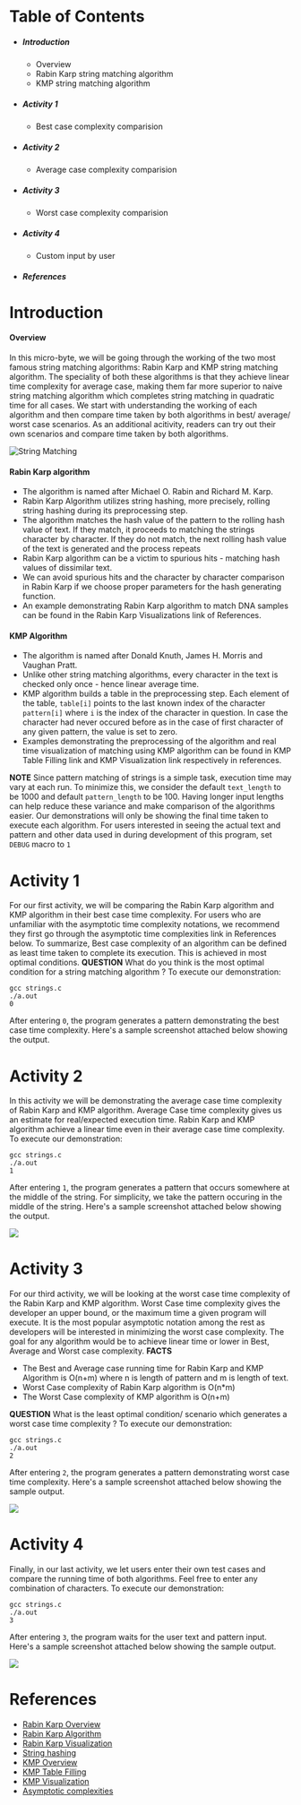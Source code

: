# Table of Contents
* ##### Introduction
    * Overview
    * Rabin Karp string matching algorithm
    * KMP string matching algorithm
* ##### Activity 1
    * Best case complexity comparision
* ##### Activity 2
    * Average case complexity comparision
* ##### Activity 3
    * Worst case complexity comparision
* ##### Activity 4
    * Custom input by user
* ##### References
# Introduction
#### Overview
In this micro-byte, we will be going through the working of the two most famous string matching algorithms: Rabin Karp and KMP string matching algorithm. The speciality of both these algorithms is that they achieve linear time complexity for average case, making them far more superior to naive string matching algorithm which completes string matching in quadratic time for all cases.
We start with understanding the working of each algorithm and then compare time taken by both algorithms in best/ average/ worst case scenarios. As an additional acitivity, readers can try out their own scenarios and compare time taken by both algorithms.

![String Matching](https://www.globalsoftwaresupport.com/wp-content/uploads/2017/04/ezgif.com-crop.gif)
#### Rabin Karp algorithm
* The algorithm is named after Michael O. Rabin and Richard M. Karp.
* Rabin Karp Algorithm utilizes string hashing, more precisely, rolling string hashing during its preprocessing step.
* The algorithm matches the hash value of the pattern to the rolling hash value of text. If they match, it proceeds to matching the strings character by character. If they do not match, the next rolling hash value of the text is generated and the process repeats
* Rabin Karp algorithm can be a victim to spurious hits - matching hash values of dissimilar text.
* We can avoid spurious hits and the character by character comparison in Rabin Karp if we choose proper parameters for the hash generating function.
* An example demonstrating Rabin Karp algorithm to match DNA samples can be found in the Rabin Karp Visualizations link of References.
#### KMP Algorithm
* The algorithm is named after Donald Knuth, James H. Morris and Vaughan Pratt.
* Unlike other string matching algorithms, every character in the text is checked only once - hence linear average time.
* KMP algorithm builds a table in the preprocessing step. Each element of the table, ```table[i]``` points to the last known index of the character ```pattern[i]``` where ```i``` is the index of the character in question. In case the character had never occured before as in the case of first character of any given pattern, the value is set to zero.
* Examples demonstrating the preprocessing of the algorithm and real time visualization of matching using KMP algorithm can be found in KMP Table Filling link and KMP Visualization link respectively in references.

**NOTE** Since pattern matching of strings is a simple task, execution time may vary at each run. To minimize this, we consider the default ```text_length``` to be 1000 and default ```pattern_length``` to be 100. Having longer input lengths can help reduce these variance and make comparison of the algorithms easier. Our demonstrations will only be showing the final time taken to execute each algorithm. For users interested in seeing the actual text and pattern and other data used in during development of this program, set ```DEBUG``` macro to ```1```
# Activity 1
For our first activity, we will be comparing the Rabin Karp algorithm and KMP algorithm in their best case time complexity. For users who are unfamiliar with the asymptotic time complexity notations, we recommend they first go through the asymptotic time complexities link in References below. To summarize, Best case complexity of an algorithm can be defined as least time taken to complete its execution. This is achieved in most optimal conditions. 
**QUESTION** What do you think is the most optimal condition for a string matching algorithm ?
To execute our demonstration:
```
gcc strings.c
./a.out
0
```
After entering ```0```, the program generates a pattern demonstrating the best case time complexity. Here's a sample screenshot attached below showing the output.

[](images/Activity1.jpg?raw=true)
# Activity 2
In this activity we will be demonstrating the average case time complexity of Rabin Karp and KMP algorithm. Average Case time complexity gives us an estimate for real/expected execution time. Rabin Karp and KMP algorithm achieve a linear time even in their average case time complexity.
To execute our demonstration:
```
gcc strings.c
./a.out
1
```
After entering ```1```, the program generates a pattern that occurs somewhere at the middle of the string. For simplicity, we take the pattern occuring in the middle of the string. Here's a sample screenshot attached below showing the output.

![](images/Activity2.jpg?raw=true)
# Activity 3
For our third activity, we will be looking at the worst case time complexity of the Rabin Karp and KMP algorithm. Worst Case time complexity gives the developer an upper bound, or the maximum time a given program will execute. It is the most popular asymptotic notation among the rest as developers will be interested in minimizing the worst case complexity. The goal for any algorithm would be to achieve linear time or lower in Best, Average and Worst case complexity.
**FACTS**
* The Best and Average case running time for Rabin Karp  and KMP Algorithm is O(n+m) where n is length of pattern and m is length of text.
* Worst Case complexity of Rabin Karp algorithm is O(n*m)
* The Worst Case complexity of KMP algorithm is O(n+m)

**QUESTION** What is the least optimal condition/ scenario which generates a worst case time complexity ?
To execute our demonstration:
```
gcc strings.c
./a.out
2
```
After entering ```2```, the program generates a pattern demonstrating worst case time complexity. Here's a sample screenshot attached below showing the sample output.

![](images/Activity3.jpg?raw=true)
# Activity 4
Finally, in our last activity, we let users enter their own test cases and compare the running time of both algorithms. Feel free to enter any combination of characters.
To execute our demonstration:
```
gcc strings.c
./a.out
3
```
After entering ```3```, the program waits for the user text and pattern input. Here's a sample screenshot attached below showing the sample output.

![](images/Activity4.jpg?raw=true)
# References
* [Rabin Karp Overview](https://en.wikipedia.org/wiki/Rabin%E2%80%93Karp_algorithm)
* [Rabin Karp Algorithm](https://www.programiz.com/dsa/rabin-karp-algorithm)
* [Rabin Karp Visualization](https://www-igm.univ-mlv.fr/~lecroq/string/node5.html)
* [String hashing](https://cp-algorithms.com/string/string-hashing.html)
* [KMP Overview](https://en.wikipedia.org/wiki/Knuth%E2%80%93Morris%E2%80%93Pratt_algorithm)
* [KMP Table Filling](https://www.javatpoint.com/daa-knuth-morris-pratt-algorithm)
* [KMP Visualization](https://people.ok.ubc.ca/ylucet/DS/KnuthMorrisPratt.html)
* [Asymptotic complexities](https://www.cs.cornell.edu/courses/cs3110/2012sp/lectures/lec19-asymp/review.html)
